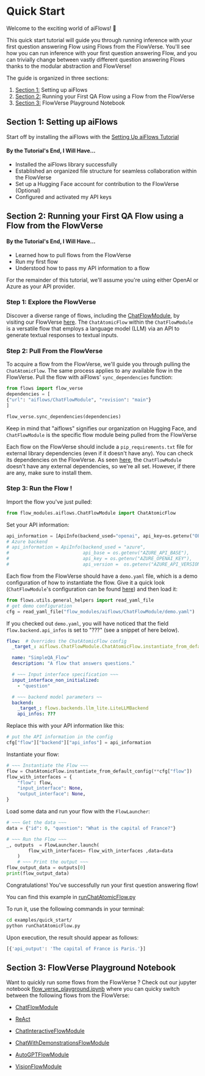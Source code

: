# Quick Start

Welcome to the exciting world of aiFlows! 🚀

This quick start tutorial will guide you through running inference with your first question answering Flow using Flows from the FlowVerse. You'll see how you can run inference with your first question answering Flow, and you can trivially change between vastly different question answering Flows thanks to the modular abstraction and FlowVerse!

 The guide is organized in three sections:
1. [Section 1:](#section-1-setting-up-aiflows) Setting up aiFlows
2. [Section 2:](#section-2-running-your-first-qa-flow-using-a-flow-from-the-flowverse) Running your First QA Flow using a Flow from the FlowVerse
3. [Section 3:](#section-3-flowverse-playground-notebook) FlowVerse Playground Notebook


## Section 1: Setting up aiFlows
Start off by installing the aiFlows with the [Setting Up aiFlows Tutorial](./setting_up_aiFlows.md)
#### By the Tutorial's End, I Will Have...
* Installed the aiFlows library successfully
* Established an organized file structure for seamless collaboration within the FlowVerse
* Set up a Hugging Face account for contribution to the FlowVerse (Optional)
* Configured and activated my API keys

## Section 2: Running your First QA Flow using a Flow from the FlowVerse

#### By the Tutorial's End, I Will Have...
* Learned how to pull flows from the FlowVerse
* Run my first flow
* Understood how to pass my API information to a flow



For the remainder of this tutorial, we'll assume you're using either OpenAI or Azure as your API provider.

### Step 1: Explore the FlowVerse
Discover a diverse range of flows, including the [ChatFlowModule](https://huggingface.co/aiflows), by visiting our FlowVerse [here](https://huggingface.co/aiflows). The `ChatAtomicFlow` within the `ChatFlowModule` is a versatile flow that employs a language model (LLM) via an API to generate textual responses to textual inputs.

### Step 2: Pull From the FlowVerse 

To acquire a flow from the FlowVerse, we'll guide you through pulling the `ChatAtomicFlow`. The same process applies to any available flow in the FlowVerse. Pull the flow with aiFlows' `sync_dependencies` function: 

```python
from flows import flow_verse
dependencies = [
{"url": "aiflows/ChatFlowModule", "revision": "main"}
]

flow_verse.sync_dependencies(dependencies)
```

Keep in mind that "aiflows" signifies our organization on Hugging Face, and `ChatFlowModule` is the specific flow module being pulled from the FlowVerse

Each flow on the FlowVerse should include a `pip_requirements.txt` file for external library dependencies (even if it doesn't have any). You can check its dependencies on the FlowVerse. As seen [here](https://huggingface.co/aiflows/ChatFlowModule/blob/main/pip_requirements.txt), the `ChatFlowModule` doesn't have any external dependencies, so we're all set. However, if there are any, make sure to install them.

### Step 3: Run the Flow ! 
Import the flow you've just pulled:
```python
from flow_modules.aiflows.ChatFlowModule import ChatAtomicFlow
```
Set your API information:
```python
api_information = [ApiInfo(backend_used="openai", api_key=os.getenv("OPENAI_API_KEY"))]
# Azure backend
# api_information = ApiInfo(backend_used = "azure",
#                           api_base = os.getenv("AZURE_API_BASE"),
#                           api_key = os.getenv("AZURE_OPENAI_KEY"),
#                           api_version =  os.getenv("AZURE_API_VERSION") )
```
Each flow from the FlowVerse should have a `demo.yaml` file, which is a demo configuration of how to instantiate the flow. Give it a quick look (`ChatFlowModule`'s configuration can be found [here](https://huggingface.co/aiflows/ChatFlowModule/blob/main/demo.yaml)) and then load it:

```python
from flows.utils.general_helpers import read_yaml_file
# get demo configuration
cfg = read_yaml_file("flow_modules/aiflows/ChatFlowModule/demo.yaml")
```
If you checked out `demo.yaml`, you will have noticed that the field `flow.backend.api_infos` is set to "???" (see a snippet of here below).
```yaml
flow:  # Overrides the ChatAtomicFlow config
  _target_: aiflows.ChatFlowModule.ChatAtomicFlow.instantiate_from_default_config

  name: "SimpleQA_Flow"
  description: "A flow that answers questions."

  # ~~~ Input interface specification ~~~
  input_interface_non_initialized:
    - "question"

  # ~~~ backend model parameters ~~
  backend:
    _target_: flows.backends.llm_lite.LiteLLMBackend
    api_infos: ???
```

Replace this with your API information like this:
```python
# put the API information in the config
cfg["flow"]["backend"]["api_infos"] = api_information
```

Instantiate your flow:
```python
# ~~~ Instantiate the Flow ~~~
flow = ChatAtomicFlow.instantiate_from_default_config(**cfg["flow"])    
flow_with_interfaces = {
    "flow": flow,
    "input_interface": None,
    "output_interface": None,
}

```
Load some data and run your flow with the `FlowLauncher`:
```python
# ~~~ Get the data ~~~
data = {"id": 0, "question": "What is the capital of France?"} 

# ~~~ Run the Flow ~~~
_, outputs  = FlowLauncher.launch(
        flow_with_interfaces= flow_with_interfaces ,data=data
    )
    # ~~~ Print the output ~~~
flow_output_data = outputs[0]
print(flow_output_data)
```
Congratulations! You've successfully run your first question answering flow!

You can find this example in [runChatAtomicFlow.py](../../examples/quick_start/runChatAtomicFlow.py)

To run it, use the following commands in your terminal:
```bash
cd examples/quick_start/
python runChatAtomicFlow.py
```

Upon execution, the result should appear as follows:
```bash
[{'api_output': 'The capital of France is Paris.'}]
```

## Section 3: FlowVerse Playground Notebook

Want to quickly run some flows from the FlowVerse ? Check out our jupyter notebook [flow_verse_playground.ipynb](../../examples/quick_start/flow_verse_playground.ipynb) where you can quicky switch between the following flows from the FlowVerse:

* [ChatFlowModule](https://huggingface.co/aiflows/ChatFlowModule)

* [ReAct](https://huggingface.co/aiflows/ControllerExecutorFlowModule)

* [ChatInteractiveFlowModule](https://huggingface.co/aiflows/ChatInteractiveFlowModule)

* [ChatWithDemonstrationsFlowModule](https://huggingface.co/aiflows/ChatWithDemonstrationsFlowModule)

* [AutoGPTFlowModule](https://huggingface.co/aiflows/AutoGPTFlowModule)

* [VisionFlowModule](https://huggingface.co/aiflows/VisionFlowModule)
